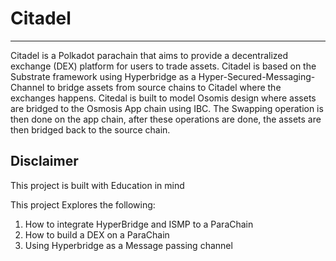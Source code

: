 # Citadel
----------------
Citadel is a Polkadot parachain that aims to provide a decentralized exchange (DEX) platform for users to trade assets. Citadel is based on the Substrate framework using Hyperbridge as a Hyper-Secured-Messaging-Channel to bridge assets from source chains to Citadel where the exchanges happens. Citedal is built to model Osomis design where assets are bridged to the Osmosis App chain using IBC. The Swapping operation is then done on the app chain, after these operations are done, the assets are then bridged back to the source chain.


## Disclaimer
This project is built with Education in mind

This project Explores the following:
1. How to integrate HyperBridge and ISMP to a ParaChain
2. How to build a DEX on a ParaChain
3. Using Hyperbridge as a Message passing channel
